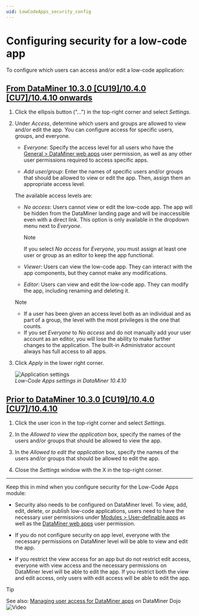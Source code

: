 ```yaml
---
uid: LowCodeApps_security_config
---
```


# Configuring security for a low-code app

To configure which users can access and/or edit a low-code application:

## [From DataMiner 10.3.0 [CU19]/10.4.0 [CU7]/10.4.10 onwards](#tab/tabid-1)

<!--RN 40501-->

1. Click the ellipsis button ("...")<!--RN 40077--> in the top-right corner and select *Settings*.

1. Under *Access*, determine which users and groups are allowed to view and/or edit the app. You can configure access for specific users, groups, and everyone.

   - *Everyone*: Specify the access level for all users who have the [General > DataMiner web apps](xref:DataMiner_user_permissions#general--dataminer-web-apps) user permission, as well as any other user permissions required to access specific apps.

   - *Add user/group*: Enter the names of specific users and/or groups that should be allowed to view or edit the app. Then, assign them an appropriate access level.

   The available access levels are:

   - *No access*: Users cannot view or edit the low-code app. The app will be hidden from the DataMiner landing page and will be inaccessible even with a direct link. This option is only available in the dropdown menu next to *Everyone*.

     > [!NOTE]
     > If you select *No access* for *Everyone*, you must assign at least one user or group as an editor to keep the app functional.

   - *Viewer*: Users can view the low-code app. They can interact with the app components, but they cannot make any modifications.

   - *Editor*: Users can view and edit the low-code app. They can modify the app, including renaming and deleting it.

   > [!NOTE]
   >
   > - If a user has been given an access level both as an individual and as part of a group, the level with the most privileges is the one that counts.
   > - If you set *Everyone* to *No access* and do not manually add your user account as an editor, you will lose the ability to make further changes to the application.
   > The built-in Administrator account always has full access to all apps.

1. Click *Apply* in the lower right corner.

   ![Application settings](~/user-guide/images/Application_Settings.png)<br>*Low-Code Apps settings in DataMiner 10.4.10*

## [Prior to DataMiner 10.3.0 [CU19]/10.4.0 [CU7]/10.4.10](#tab/tabid-2)

1. Click the user icon in the top-right corner and select *Settings*.

1. In the *Allowed to view the application* box, specify the names of the users and/or groups that should be allowed to view the app.

1. In the *Allowed to edit the application* box, specify the names of the users and/or groups that should be allowed to edit the app.

1. Close the *Settings* window with the X in the top-right corner.

***

Keep this in mind when you configure security for the Low-Code Apps module:

- Security also needs to be configured on DataMiner level. To view, add, edit, delete, or publish low-code applications, users need to have the necessary user permissions under [Modules > User-definable apps](xref:DataMiner_user_permissions#modules--user-definable-apps) as well as the [DataMiner web apps](xref:DataMiner_user_permissions#general--dataminer-web-apps) user permission.

- If you do not configure security on app level, everyone with the necessary permissions on DataMiner level will be able to view and edit the app.

- If you restrict the view access for an app but do not restrict edit access, everyone with view access and the necessary permissions on DataMiner level will be able to edit the app. If you restrict both the view and edit access, only users with edit access will be able to edit the app.

> [!TIP]
> See also: [Managing user access for DataMiner apps](https://community.dataminer.services/video/managing-user-access-for-dataminer-apps/) on DataMiner Dojo ![Video](~/user-guide/images/video_Duo.png)
